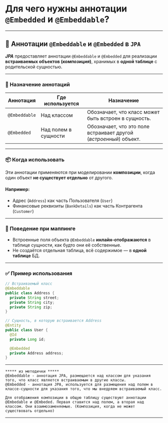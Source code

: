 # Для чего нужны аннотации `@Embedded` и `@Embeddable`?

---
## 🧱 Аннотации `@Embeddable` и `@Embedded` в `JPA`
**_JPA_** предоставляет аннотации `@Embeddable` и `@Embedded` для реализации **встраиваемых объектов (_композиция_)**, хранимых в **одной таблице** с родительской сущностью.

---
### 📌 Назначение аннотаций

|**Аннотация**|**Где используется**|**Назначение**|
|---|---|---|
|`@Embeddable`|Над классом|Обозначает, что класс может быть встроен в сущность.|
|`@Embedded`|Над полем в сущности|Обозначает, что это поле встраивает другой (_встроенный_) объект.|

---
### 📦 Когда использовать
Эти аннотации применяются при моделировании **композиции**, когда один объект **не существует отдельно** от другого.
#### **Например**:
- Адрес (`Address`) как часть Пользователя (`User`)
- Финансовые реквизиты (`BankDetails`) как часть Контрагента (`Customer`)

---
### 📐 Поведение при маппинге
- Встроенные поля объекта `@Embeddable` **инлайн-отображаются** в таблице сущности, как будто они её собственные.
- Не создаётся отдельная таблица, всё содержимое — в **одной таблице** БД.

---
### ✅ Пример использования
```java
// Встраиваемый класс
@Embeddable
public class Address {
  private String street;
  private String city;
  private String zip;
}

// Сущность, в которую встраивается Address
@Entity
public class User {
  @Id
  private Long id;

  @Embedded
  private Address address;
}
```

---

```
***** из методички *****
@Embeddable - аннотация JPA, размещается над классом для указания того, что класс является встраиваемым в другие классы.
@Embedded - аннотация JPA, используется для размещения над полем в классе-сущности для указания того, что мы внедряем встраиваемый класс.

Для отображения композиции в общую таблицу существуют аннотации @Embedable и @Embeded. Первая ставится над полем, а вторая над классом. Они взаимозаменяемые. (Композиция, когда не может существовать отдельно)
```

---

